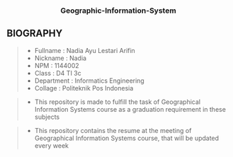 <h3 align="center">
Geographic-Information-System
</h3>

BIOGRAPHY
-------

> - Fullname 				 : Nadia Ayu Lestari Arifin
> - Nickname 				 : Nadia
> - NPM		 				 : 1144002
> - Class	 				 : D4 TI 3c
> - Department  			 : Informatics Engineering
> - Collage					 : Politeknik Pos Indonesia


> - This repository is made to fulfill the task of Geographical Information Systems course as a graduation requirement in these subjects

> - This repository contains the resume at the meeting of  Geographical Information Systems course, that will be updated every week
